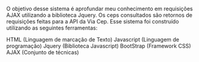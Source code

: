 O objetivo desse sistema é aprofundar meu conhecimento em requisições AJAX utilizando a biblioteca Jquery.
Os ceps consultados são retornos de requisições feitas para a API da Via Cep.
Esse sistema foi construído utilizando as seguintes ferramentas:

HTML (Linguagem de marcação de Texto)
Javascript (Linguagem de programação)
Jquery (Biblioteca Javascript)
BootStrap (Framework CSS)
AJAX (Conjunto de técnicas)

